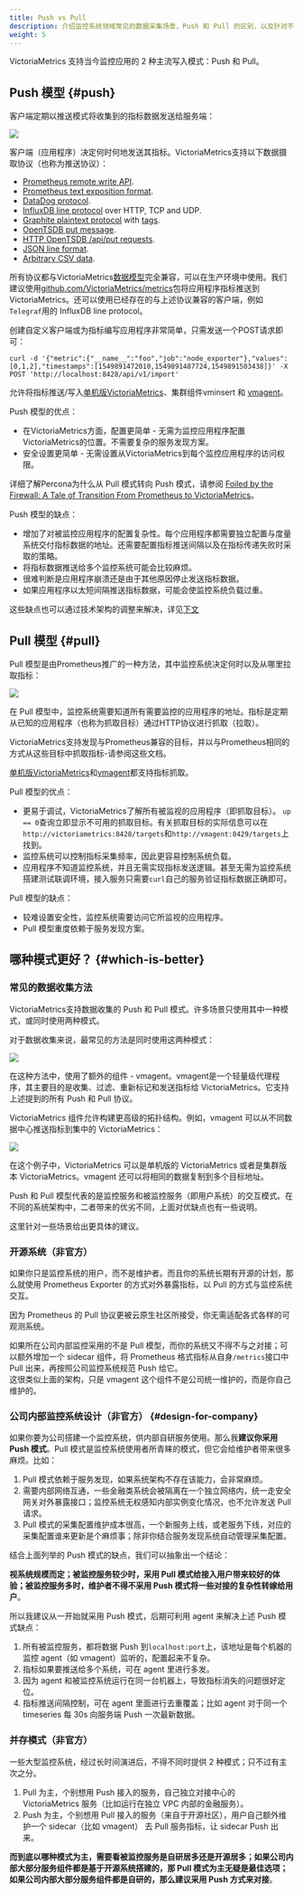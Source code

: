 ```yaml
---
title: Push vs Pull
description: 介绍监控系统领域常见的数据采集场景，Push 和 Pull 的区别，以及针对不同的使用场景给出了 Push 和 Pull 模型的对比和选择建议。
weight: 5
---
```


VictoriaMetrics 支持当今监控应用的 2 种主流写入模式：Push 和 Pull。

## Push 模型 {#push}
客户端定期以推送模式将收集到的指标数据发送给服务端：

![](push-model.png)

客户端（应用程序）决定何时何地发送其指标。VictoriaMetrics支持以下数据摄取协议（也称为推送协议）：

+ [Prometheus remote write API](https://docs.victoriametrics.com/Single-server-VictoriaMetrics.html#prometheus-setup).
+ [Prometheus text exposition format](https://docs.victoriametrics.com/Single-server-VictoriaMetrics.html#how-to-import-data-in-prometheus-exposition-format).
+ [DataDog protocol](https://docs.victoriametrics.com/Single-server-VictoriaMetrics.html#how-to-send-data-from-datadog-agent).
+ [InfluxDB line protocol](https://docs.victoriametrics.com/Single-server-VictoriaMetrics.html#how-to-send-data-from-influxdb-compatible-agents-such-as-telegraf) over HTTP, TCP and UDP.
+ [Graphite plaintext protocol](https://docs.victoriametrics.com/Single-server-VictoriaMetrics.html#how-to-send-data-from-graphite-compatible-agents-such-as-statsd) with [tags](https://graphite.readthedocs.io/en/latest/tags.html#carbon).
+ [OpenTSDB put message](https://docs.victoriametrics.com/Single-server-VictoriaMetrics.html#sending-data-via-telnet-put-protocol).
+ [HTTP OpenTSDB /api/put requests](https://docs.victoriametrics.com/Single-server-VictoriaMetrics.html#sending-opentsdb-data-via-http-apiput-requests).
+ [JSON line format](https://docs.victoriametrics.com/Single-server-VictoriaMetrics.html#how-to-import-data-in-json-line-format).
+ [Arbitrary CSV data](https://docs.victoriametrics.com/Single-server-VictoriaMetrics.html#how-to-import-csv-data).

所有协议都与VictoriaMetrics[数据模型](https://www.victoriametrics.com.cn/victoriametrics/he-xin-gai-nian)完全兼容，可以在生产环境中使用。我们建议使用[github.com/VictoriaMetrics/metrics](https://github.com/VictoriaMetrics/metrics)包将应用程序指标推送到VictoriaMetrics。还可以使用已经存在的与上述协议兼容的客户端，例如`Telegraf`用的 InfluxDB line protocol。

创建自定义客户端或为指标编写应用程序非常简单，只需发送一个POST请求即可：


```plain
curl -d '{"metric":{"__name__":"foo","job":"node_exporter"},"values":[0,1,2],"timestamps":[1549891472010,1549891487724,1549891503438]}' -X POST 'http://localhost:8428/api/v1/import'
```

允许将指标推送/写入[单机版VictoriaMetrics](https://www.victoriametrics.com.cn/victoriametrics/dan-ji-ban-ben)、集群组件vminsert 和 [vmagent](https://www.victoriametrics.com.cn/victoriametrics/xi-tong-zu-jian/vmagent)。

Push 模型的优点：

+ 在VictoriaMetrics方面，配置更简单 - 无需为监控应用程序配置VictoriaMetrics的位置。不需要复杂的服务发现方案。 
+ 安全设置更简单 - 无需设置从VictoriaMetrics到每个监控应用程序的访问权限。 

详细了解Percona为什么从 Pull 模式转向 Push 模式，请参阅 [Foiled by the Firewall: A Tale of Transition From Prometheus to VictoriaMetrics](https://www.percona.com/blog/2020/12/01/foiled-by-the-firewall-a-tale-of-transition-from-prometheus-to-victoriametrics/)。

Push 模型的缺点：

+ 增加了对被监控应用程序的配置复杂性。每个应用程序都需要独立配置与度量系统交付指标数据的地址。还需要配置指标推送间隔以及在指标传递失败时采取的策略。 
+ 将指标数据推送给多个监控系统可能会比较麻烦。
+ 很难判断是应用程序崩溃还是由于其他原因停止发送指标数据。 
+ 如果应用程序以太短间隔推送指标数据，可能会使监控系统负载过重。

这些缺点也可以通过技术架构的调整来解决，详见[下文](#design-for-company)

## Pull 模型 {#pull}
Pull 模型是由Prometheus推广的一种方法，其中监控系统决定何时以及从哪里拉取指标：

![](pull-model.png)

在 Pull 模型中，监控系统需要知道所有需要监控的应用程序的地址。指标是定期从已知的应用程序（也称为抓取目标）通过HTTP协议进行抓取（拉取）。

VictoriaMetrics支持发现与Prometheus兼容的目标，并以与Prometheus相同的方式从这些目标中抓取指标-请参阅这些文档。

[单机版VictoriaMetrics](https://www.victoriametrics.com.cn/victoriametrics/dan-ji-ban-ben)和[vmagent](https://www.victoriametrics.com.cn/victoriametrics/xi-tong-zu-jian/vmagent)都支持指标抓取。

Pull 模型的优点：

+ 更易于调试，VictoriaMetrics了解所有被监视的应用程序（即抓取目标）。 `up == 0`查询立即显示不可用的抓取目标。有关抓取目标的实际信息可以在`http://victoriametrics:8428/targets`和`http://vmagent:8429/targets`上找到。 
+ 监控系统可以控制指标采集频率，因此更容易控制系统负载。 
+ 应用程序不知道监控系统，并且无需实现指标发送逻辑。甚至无需为监控系统搭建测试联调环境，接入服务只需要`curl`自己的服务验证指标数据正确即可。 

Pull 模型的缺点：

+ 较难设置安全性，监控系统需要访问它所监视的应用程序。 
+ Pull 模型重度依赖于服务发现方案。


## 哪种模式更好？ {#which-is-better}

### 常见的数据收集方法
VictoriaMetrics支持数据收集的 Push 和 Pull 模式。许多场景只使用其中一种模式，或同时使用两种模式。

对于数据收集来说，最常见的方法是同时使用这两种模式：

![](pull-and-push.png)

在这种方法中，使用了额外的组件 - vmagent。vmagent是一个轻量级代理程序，其主要目的是收集、过滤、重新标记和发送指标给 VictoriaMetrics。它支持上述提到的所有 Push 和 Pull 协议。

VictoriaMetrics 组件允许构建更高级的拓扑结构。例如，vmagent 可以从不同数据中心推送指标到集中的 VictoriaMetrics：

![](pull-and-push-2.png)

在这个例子中，VictoriaMetrics 可以是单机版的 VictoriaMetrics 或者是集群版本 VictoriaMetrics。vmagent 还可以将相同的数据复制到多个目标地址。

Push 和 Pull 模型代表的是监控服务和被监控服务（即用户系统）的交互模式。在不同的系统架构中，二者带来的优劣不同，上面对优缺点也有一些说明。

这里针对一些场景给出更具体的建议。

### 开源系统（非官方）

如果你只是监控系统的用户，而不是维护者。而且你的系统长期有开源的计划，那么就使用 Prometheus Exporter 的方式对外暴露指标，以 Pull 的方式与监控系统交互。

因为 Prometheus 的 Pull 协议更被云原生社区所接受，你无需适配各式各样的可观测系统。

如果所在公司内部监控采用的不是 Pull 模型，而你的系统又不得不与之对接；可以额外增加一个 sidecar 组件，将 Prometheus 格式指标从自身`/metrics`接口中 Pull 出来，再按照公司监控系统规范 Push 给它。  
这很类似上面的架构，只是 vmagent 这个组件不是公司统一维护的，而是你自己维护的。

### 公司内部监控系统设计（非官方） {#design-for-company}

如果你要为公司搭建一个监控系统，供内部自研服务使用。那么我**建议你采用 Push 模式**。Pull 模式是监控系统使用者所青睐的模式，但它会给维护者带来很多麻烦。比如：

1. Pull 模式依赖于服务发现，如果系统架构不存在该能力，会非常麻烦。
2. 需要内部网络互通，一些金融类系统会被隔离在一个独立网络内，统一走安全网关对外暴露接口；监控系统无权感知内部实例变化情况，也不允许发送 Pull 请求。
3. Pull 模式的采集配置维护成本很高，一个新服务上线，或老服务下线，对应的采集配置谁来更新是个麻烦事；除非你结合服务发现系统自动管理采集配置。

结合上面列举的 Push 模式的缺点，我们可以抽象出一个结论：

**视系统规模而定；被监控服务较少时，采用 Pull 模式给接入用户带来较好的体验；被监控服务多时，维护者不得不采用 Push 模式将一些对接的复杂性转嫁给用户**。

所以我建议从一开始就采用 Push 模式，后期可利用 agent 来解决上述 Push 模式缺点：
1. 所有被监控服务，都将数据 Push 到`localhost:port`上，该地址是每个机器的监控 agent（如 vmagent）监听的，配置起来不复杂。
2. 指标如果要推送给多个系统，可在 agent 里进行多发。
3. 因为 agent 和被监控系统运行在同一台机器上，导致指标消失的问题很好定位。
3. 指标推送间隔控制，可在 agent 里面进行去重覆盖；比如 agent 对于同一个 timeseries 每 30s 向服务端 Push 一次最新数据。

### 并存模式（非官方）

一些大型监控系统，经过长时间演进后，不得不同时提供 2 种模式；只不过有主次之分。

1. Pull 为主，个别想用 Push 接入的服务，自己独立对接中心的 VictoriaMetrics 服务（比如运行在独立 VPC 内部的金融服务）。
2. Push 为主，个别想用 Pull 接入的服务（来自于开源社区），用户自己额外维护一个 sidecar（比如 vmagent） 去 Pull 服务指标，让 sidecar Push 出来。

**而到底以哪种模式为主，需要看被监控服务是自研居多还是开源居多；如果公司内部大部分服务组件都是基于开源系统搭建的，那 Pull 模式为主无疑是最佳选项；如果公司内部大部分服务组件都是自研的，那么建议采用 Push 方式来对接**。